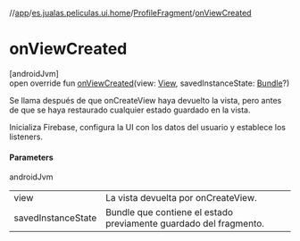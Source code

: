 //[app](../../../index.md)/[es.jualas.peliculas.ui.home](../index.md)/[ProfileFragment](index.md)/[onViewCreated](on-view-created.md)

# onViewCreated

[androidJvm]\
open override fun [onViewCreated](on-view-created.md)(view: [View](https://developer.android.com/reference/kotlin/android/view/View.html), savedInstanceState: [Bundle](https://developer.android.com/reference/kotlin/android/os/Bundle.html)?)

Se llama después de que onCreateView haya devuelto la vista, pero antes de que se haya restaurado cualquier estado guardado en la vista.

Inicializa Firebase, configura la UI con los datos del usuario y establece los listeners.

#### Parameters

androidJvm

| | |
|---|---|
| view | La vista devuelta por onCreateView. |
| savedInstanceState | Bundle que contiene el estado previamente guardado del fragmento. |
